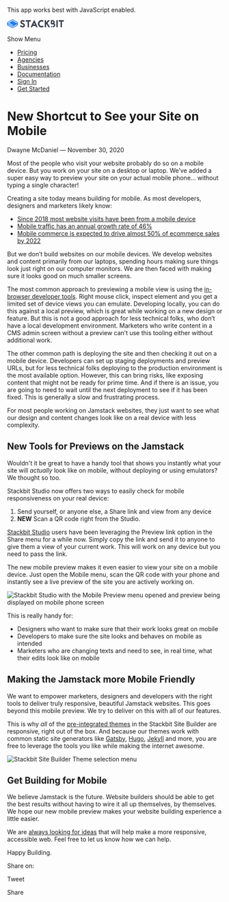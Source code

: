 This app works best with JavaScript enabled.

<a href="/" class="masthead-logo"><img src="/images/logo_alt.svg" alt="Stackbit logo" width="133" height="20" /></a>

<span class="screen-reader-text">Show Menu</span><span class="masthead-menu-icon" aria-hidden="true"></span>

-   [Pricing](/pricing)
-   [Agencies](/agencies)
-   [Businesses](/businesses)
-   [Documentation](https://www.stackbit.com/docs/)
-   [Sign In](https://app.stackbit.com/)
-   <a href="https://app.stackbit.com/create" class="button-component button-component-theme-accent button-component-hollow"><span>Get Started</span></a>

New Shortcut to See your Site on Mobile
=======================================

Dwayne McDaniel — November 30, 2020

Most of the people who visit your website probably do so on a mobile device. But you work on your site on a desktop or laptop. We’ve added a super easy way to preview your site on your actual mobile phone… without typing a single character!

Creating a site today means building for mobile. As most developers, designers and marketers likely know:

-   [Since 2018 most website visits have been from a mobile device](https://www.statista.com/statistics/277125/share-of-website-traffic-coming-from-mobile-devices/)
-   [Mobile traffic has an annual growth rate of 46%](https://www.statista.com/statistics/271405/global-mobile-data-traffic-forecast/)
-   [Mobile commerce is expected to drive almost 50% of ecommerce sales by 2022](https://www.forbes.com/sites/shelleykohan/2020/02/09/mobile-commerce-to-grow-68-by-2022-as-more-people-shop-on-their-phones)

But we don’t build websites on our mobile devices. We develop websites and content primarily from our laptops, spending hours making sure things look just right on our computer monitors. We are then faced with making sure it looks good on much smaller screens.

The most common approach to previewing a mobile view is using the [in-browser developer tools](https://developers.google.com/web/tools/chrome-devtools/device-mode). Right mouse click, inspect element and you get a limited set of device views you can emulate. Developing locally, you can do this against a local preview, which is great while working on a new design or feature. But this is not a good approach for less technical folks, who don’t have a local development environment. Marketers who write content in a CMS admin screen without a preview can’t use this tooling either without additional work.

The other common path is deploying the site and then checking it out on a mobile device. Developers can set up staging deployments and preview URLs, but for less technical folks deploying to the production environment is the most available option. However, this can bring risks, like exposing content that might not be ready for prime time. And if there is an issue, you are going to need to wait until the next deployment to see if it has been fixed. This is generally a slow and frustrating process.

For most people working on Jamstack websites, they just want to see what our design and content changes look like on a real device with less complexity.

New Tools for Previews on the Jamstack
--------------------------------------

Wouldn't it be great to have a handy tool that shows you instantly what your site will *actually* look like on mobile, without deploying or using emulators? We thought so too.

Stackbit Studio now offers two ways to easily check for mobile responsiveness on your real device:

1.  Send yourself, or anyone else, a Share link and view from any device
2.  **NEW** Scan a QR code right from the Studio.

[Stackbit Studio](https://www.stackbit.com/blog/announcing-stackbit-studio/) users have been leveraging the Preview link option in the Share menu for a while now. Simply copy the link and send it to anyone to give them a view of your current work. This will work on any device but you need to pass the link.

The new mobile preview makes it even easier to view your site on a mobile device. Just open the Mobile menu, scan the QR code with your phone and instantly see a live preview of the site you are actively working on.

![Stackbit Studio with the Mobile Preview menu opened and preview being displayed on mobile phone screen](/images/blog/Stackbit-Studio-Mobile-Preview-Preview.png)

This is really handy for:

-   Designers who want to make sure that their work looks great on mobile
-   Developers to make sure the site looks and behaves on mobile as intended
-   Marketers who are changing texts and need to see, in real time, what their edits look like on mobile

Making the Jamstack more Mobile Friendly
----------------------------------------

We want to empower marketers, designers and developers with the right tools to deliver truly responsive, beautiful Jamstack websites. This goes beyond this mobile preview. We try to deliver on this with all of our features.

This is why *all* of the [pre-integrated themes](https://app.stackbit.com/edit/5fb71bc69a53b1001c9704d3/theme) in the Stackbit Site Builder are responsive, right out of the box. And because our themes work with common static site generators like [Gatsby](https://www.gatsbyjs.com/), [Hugo](https://gohugo.io/), [Jekyll](https://jekyllrb.com/) and more, you are free to leverage the tools you like while making the internet awesome.

![Stackbit Site Builder Theme selection menu](/images/blog/Stackbit-Studio-Select-A-Theme.png)

Get Building for Mobile
-----------------------

We believe Jamstack is the future. Website builders should be able to get the best results without having to wire it all up themselves, by themselves. We hope our new mobile preview makes your website building experience a little easier.

We are [always looking for ideas](https://www.stackbit.com/contact/) that will help make a more responsive, accessible web. Feel free to let us know how we can help.

Happy Building.

<span class="post-share-title">Share on:</span>

Tweet

Share













<!-- -->



<!-- -->









